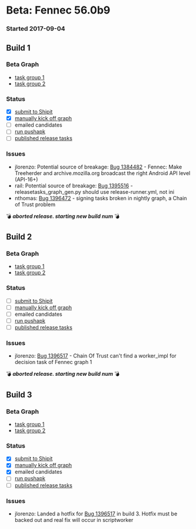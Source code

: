 # Beta: Fennec 56.0b9

### Started 2017-09-04

## Build 1

### Beta Graph
- [task group 1](https://tools.taskcluster.net/push-inspector/#/cZl-gqPpRwi7i70380hMxg)
- [task group 2](https://tools.taskcluster.net/push-inspector/#/dkTyxu_OT6auOGjYNGpS_g)

### Status
- [x] [submit to Shipit](https://wiki.mozilla.org/Release:Release_Automation_on_Mercurial:Starting_a_Release#Submit_to_Ship_It)
- [x] [manually kick off graph](https://github.com/mozilla/releasewarrior/blob/master/how-tos/fennec-temp-relpro.md#start-off-the-fennec-graph)
- [ ] emailed candidates
- [ ] [run pushapk](https://github.com/mozilla/releasewarrior/blob/master/how-tos/fennec-temp-relpro.md#run-pushapk-manually)
- [ ] [published release tasks](https://wiki.mozilla.org/Release:Release_Automation_on_Mercurial:Updates_through_Shipping#Post-release_tasks)

### Issues
- jlorenzo: Potential source of breakage: [Bug 1384482](https://bugzilla.mozilla.org/show_bug.cgi?id=1384482) - Fennec: Make Treeherder and archive.mozilla.org broadcast the right Android API level (API-16+)
- rail: Potential source of breakage: [Bug 1395516](https://bugzilla.mozilla.org/show_bug.cgi?id=1395516) - releasetasks_graph_gen.py should use release-runner.yml, not ini
- nthomas: [Bug 1396472](https://bugzil.la/1396472) - signing tasks broken in nightly graph, a Chain of Trust problem

:bomb: _**aborted release. starting new build num**_ :bomb:

## Build 2

### Beta Graph
- [task group 1](https://tools.taskcluster.net/push-inspector/#/fOOcKf2qQlixNT1ctM39zQ)
- [task group 2](https://tools.taskcluster.net/push-inspector/#/BLJjrsnZTJmIvDBW0xCx7A)

### Status
- [ ] [submit to Shipit](https://wiki.mozilla.org/Release:Release_Automation_on_Mercurial:Starting_a_Release#Submit_to_Ship_It)
- [ ] [manually kick off graph](https://github.com/mozilla/releasewarrior/blob/master/how-tos/fennec-temp-relpro.md#start-off-the-fennec-graph)
- [ ] emailed candidates
- [ ] [run pushapk](https://github.com/mozilla/releasewarrior/blob/master/how-tos/fennec-temp-relpro.md#run-pushapk-manually)
- [ ] [published release tasks](https://wiki.mozilla.org/Release:Release_Automation_on_Mercurial:Updates_through_Shipping#Post-release_tasks)

### Issues
- jlorenzo: [Bug 1396517](https://bugzil.la/1396517) - Chain Of Trust can't find a worker_impl for decision task of Fennec graph 1

:bomb: _**aborted release. starting new build num**_ :bomb:

## Build 3

### Beta Graph
- [task group 1](https://tools.taskcluster.net/push-inspector/#/RuNCJvZRSDazUTfLOgneVQ)
- [task group 2](https://tools.taskcluster.net/push-inspector/#/KMWiwXmNQ4-4uM2vxj-DiA)

### Status
- [x] [submit to Shipit](https://wiki.mozilla.org/Release:Release_Automation_on_Mercurial:Starting_a_Release#Submit_to_Ship_It)
- [x] [manually kick off graph](https://github.com/mozilla/releasewarrior/blob/master/how-tos/fennec-temp-relpro.md#start-off-the-fennec-graph)
- [x] emailed candidates
- [ ] [run pushapk](https://github.com/mozilla/releasewarrior/blob/master/how-tos/fennec-temp-relpro.md#run-pushapk-manually)
- [ ] [published release tasks](https://wiki.mozilla.org/Release:Release_Automation_on_Mercurial:Updates_through_Shipping#Post-release_tasks)

### Issues
- jlorenzo: Landed a hotfix for [Bug 1396517](https://bugzil.la/1396517) in build 3. Hotfix must be backed out and real fix will occur in scriptworker


